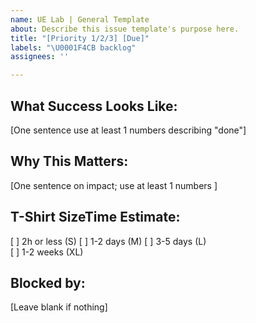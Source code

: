 ```yaml
---
name: UE Lab | General Template
about: Describe this issue template's purpose here.
title: "[Priority 1/2/3] [Due]"
labels: "\U0001F4CB backlog"
assignees: ''

---
```


## What Success Looks Like:
[One sentence use at least 1 numbers describing "done"]

## Why This Matters:
[One sentence on impact; use at least 1 numbers ]

## T-Shirt SizeTime Estimate: 
[ ] 2h or less (S)
[ ] 1-2 days (M)
[ ] 3-5 days (L)  
[ ] 1-2 weeks (XL)

## Blocked by:
[Leave blank if nothing]
